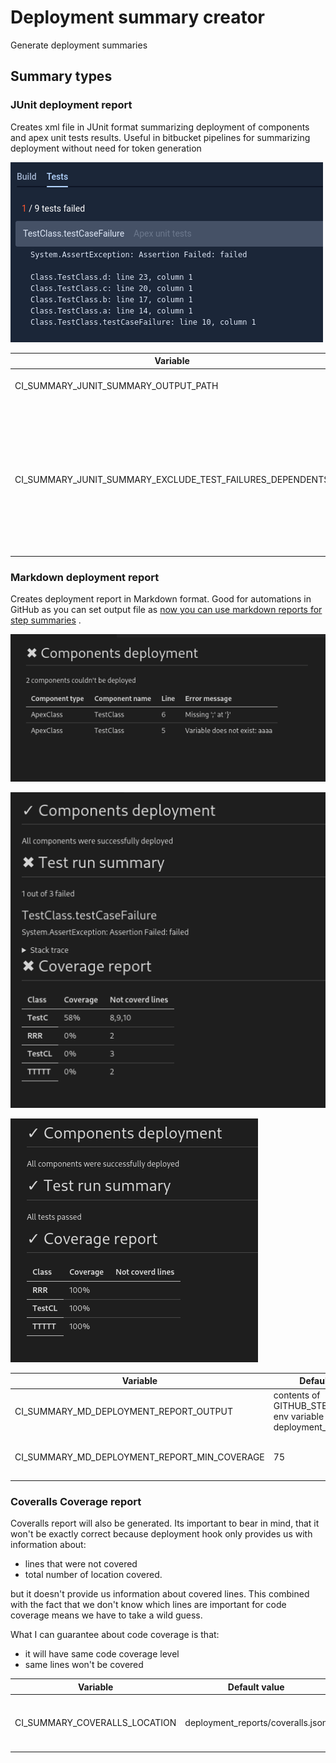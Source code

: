# Deployment summary creator

Generate deployment summaries

## Summary types

### JUnit deployment report

Creates xml file in JUnit format summarizing deployment of components and apex unit tests results. Useful in bitbucket
pipelines for summarizing deployment without need for token generation

![Image showing how bitbucket displays this kind of report](images/junitsummary.png)

| Variable                                                  | Default value                    | description                                                                                                                                     |
|-----------------------------------------------------------|----------------------------------|-------------------------------------------------------------------------------------------------------------------------------------------------|
| CI_SUMMARY_JUNIT_SUMMARY_OUTPUT_PATH                      | test-results/sfdx-deployment.xml | Where to output result                                                                                                                          |
| CI_SUMMARY_JUNIT_SUMMARY_EXCLUDE_TEST_FAILURES_DEPENDENTS | false                            | Should test fauilures caused by dependent classes compilation be skipped in xml. Setting this to true can reduce report file size significantly |

### Markdown deployment report

Creates deployment report in Markdown format. Good for automations in GitHub as you can set output file
as [now you can use markdown reports for step summaries](https://github.blog/2022-05-09-supercharging-github-actions-with-job-summaries/)
.

![image showing report for failed deployment ](images/mdreport_deployemntFailed.png)

![image showing report for deployment with failed unit tests](images/mdreport_testsFailed.png)

![image showing report for successful report](images/mdreport_success.png)

| Variable                                     | Default value                                                        | Description                               |
|----------------------------------------------|----------------------------------------------------------------------|-------------------------------------------|
| CI_SUMMARY_MD_DEPLOYMENT_REPORT_OUTPUT       | contents of GITHUB_STEP_SUMMARY env variable or deployment_report.md | File in which report will be created      |
| CI_SUMMARY_MD_DEPLOYMENT_REPORT_MIN_COVERAGE | 75                                                                   | Minimum coverage to mark class as covered |

### Coveralls Coverage report

Coveralls report will also be generated.
Its important to bear in mind, that it won't be exactly correct because deployment hook only provides us with information about:

- lines that were not covered
- total number of location covered.

but it doesn't provide us information about covered lines.
This combined with the fact that we don't know which lines are important for code coverage means we have to take a wild guess.

What I can guarantee about code coverage is that:

- it will have same code coverage level
- same lines won't be covered

| Variable                      | Default value                     | Description                             |
|-------------------------------|-----------------------------------|-----------------------------------------|
| CI_SUMMARY_COVERALLS_LOCATION | deployment_reports/coveralls.json | Place in which report should be created |
